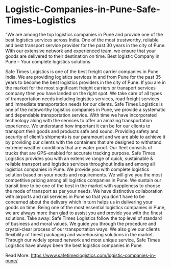 # Logistic-Companies-in-Pune-Safe-Times-Logistics
"We are among the top logistics companies in Pune and provide one of the best logistics services across India. One of the most trustworthy, reliable and best transport service provider for the past 30 years in the city of Pune. With our extensive network and experienced team, we ensure that your goods are delivered to their destination on time.
Best logistic Company in Pune – Your complete logistics solutions

Safe Times Logistics is one of the best freight carrier companies in Pune India. We are providing logistics services in and from Pune for the past 35 years to become the best logistics providers in the city of Pune. If you are in the market for the most significant freight carriers or transport services company then you have landed on the right spot. We take care of all types of transportation needs including logistics services, road freight services and immediate transportation needs for our clients.
Safe Times Logistics is one of the noteworthy logistics companies in Pune, we provide a systematic and dependable transportation service. With time we have incorporated technology along with the services to offer an amazing transportation experience. We understand how important it can be for our clients to transport their goods and products safe and sound. Providing safety and security of client’s shipments is our paramount and we are able to achieve it by providing our clients with the containers that are designed to withstand extreme weather conditions that are water proof. Our fleet consists of trucks that are GPS-enabled for accurate tracking purpose. 
Safe Times Logistics provides you with an extensive range of quick, sustainable & reliable transport and logistics services throughout India and among all logistics companies in Pune. We provide you with complete logistics solution based on your needs and requirements. We will give you the most competitive pricing among all logistics companies in Pune. We sustain our transit time to be one of the best in the market with suppleness to choose the mode of transport as per your needs.
We have distinctive collaboration with airports and rail services in Pune so that you don't have to be concerned about the delivery which in turn helps us in delivering your goods on time. Being one of the most essential logistics companies in Pune, we are always more than glad to assist you and provide you with the finest solutions.
Take away: Safe Times Logistics follow the top level of standard of business and moral values. We guide you through the procedure and crystal-clear process of our transportation ways. We also give our clients flexibility of finest packaging and warehousing solutions in the market. Through our widely spread network and most unique service, Safe Times Logistics have always been the best logistics companies in Pune

Read More: https://www.safetimeslogistics.com/logistic-companies-in-pune/

